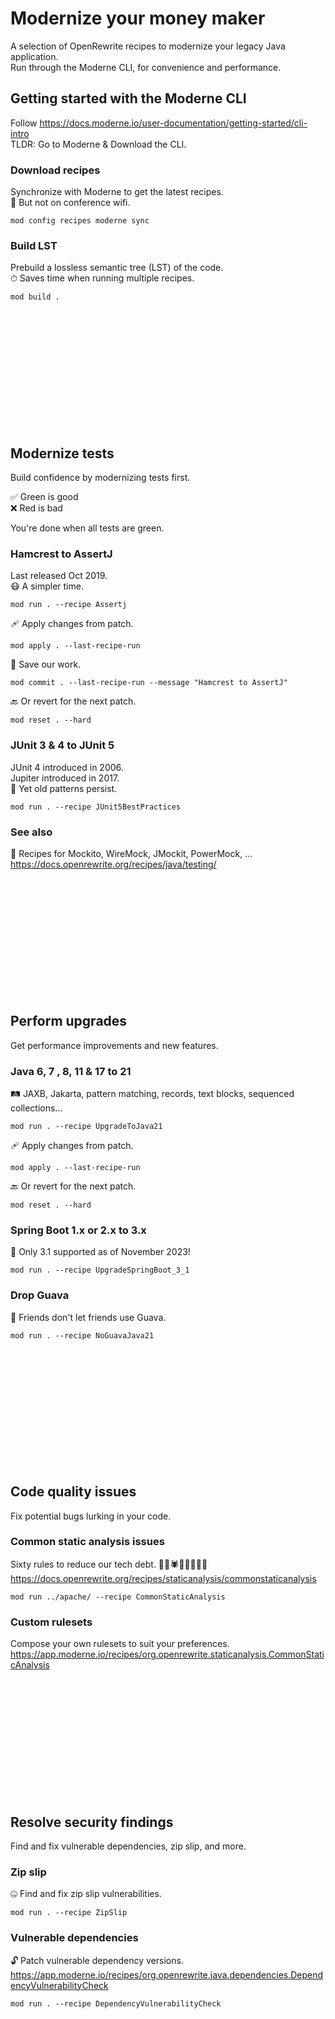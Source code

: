# Modernize your money maker
A selection of OpenRewrite recipes to modernize your legacy Java application.  
Run through the Moderne CLI, for convenience and performance.

## Getting started with the Moderne CLI
Follow https://docs.moderne.io/user-documentation/getting-started/cli-intro  
TLDR: Go to Moderne & Download the CLI.

### Download recipes
Synchronize with Moderne to get the latest recipes.  
🐌 But not on conference wifi.
```shell
mod config recipes moderne sync
```

### Build LST
Prebuild a lossless semantic tree (LST) of the code.  
⏱ Saves time when running multiple recipes.
```shell
mod build .
```

\
\
\
\
\
\
\
\
\
\
<br>

## Modernize tests
Build confidence by modernizing tests first.

✅ Green is good   
❌ Red is bad  

You're done when all tests are green.

### Hamcrest to AssertJ
Last released Oct 2019.  
😷 A simpler time.
```shell
mod run . --recipe Assertj
```

🩹 Apply changes from patch.
```shell
mod apply . --last-recipe-run
```

💾 Save our work.
```shell
mod commit . --last-recipe-run --message "Hamcrest to AssertJ"
```

🔙 Or revert for the next patch.
```shell
mod reset . --hard
```

### JUnit 3 & 4 to JUnit 5
JUnit 4 introduced in 2006.  
Jupiter introduced in 2017.  
🤷 Yet old patterns persist.
```shell
mod run . --recipe JUnit5BestPractices
```

### See also
🍹 Recipes for Mockito, WireMock, JMockit, PowerMock, ...
https://docs.openrewrite.org/recipes/java/testing/

\
\
\
\
\
\
\
\
\
\
<br>

## Perform upgrades
Get performance improvements and new features.

### Java 6, 7 , 8, 11 & 17 to 21
🛤 JAXB, Jakarta, pattern matching, records, text blocks, sequenced collections...
```shell
mod run . --recipe UpgradeToJava21
```

🩹 Apply changes from patch.
```shell
mod apply . --last-recipe-run
```

🔙 Or revert for the next patch.
```shell
mod reset . --hard
```

### Spring Boot 1.x or 2.x to 3.x
🍃 Only 3.1 supported as of November 2023!
```shell
mod run . --recipe UpgradeSpringBoot_3_1
```

### Drop Guava
🤝 Friends don't let friends use Guava.
```shell
mod run . --recipe NoGuavaJava21
```

\
\
\
\
\
\
\
\
\
\
<br>

## Code quality issues
Fix potential bugs lurking in your code.

### Common static analysis issues
Sixty rules to reduce our tech debt. 🐛🐞🕷🐜🐝🦗🦟🦂  
https://docs.openrewrite.org/recipes/staticanalysis/commonstaticanalysis
```shell
mod run ../apache/ --recipe CommonStaticAnalysis
```

### Custom rulesets
Compose your own rulesets to suit your preferences.
https://app.moderne.io/recipes/org.openrewrite.staticanalysis.CommonStaticAnalysis

\
\
\
\
\
\
\
\
\
\
<br>

## Resolve security findings
Find and fix vulnerable dependencies, zip slip, and more.

### Zip slip
🤐 Find and fix zip slip vulnerabilities.
```shell
mod run . --recipe ZipSlip
```

### Vulnerable dependencies
🔓 Patch vulnerable dependency versions.
https://app.moderne.io/recipes/org.openrewrite.java.dependencies.DependencyVulnerabilityCheck
```shell
mod run . --recipe DependencyVulnerabilityCheck
```
